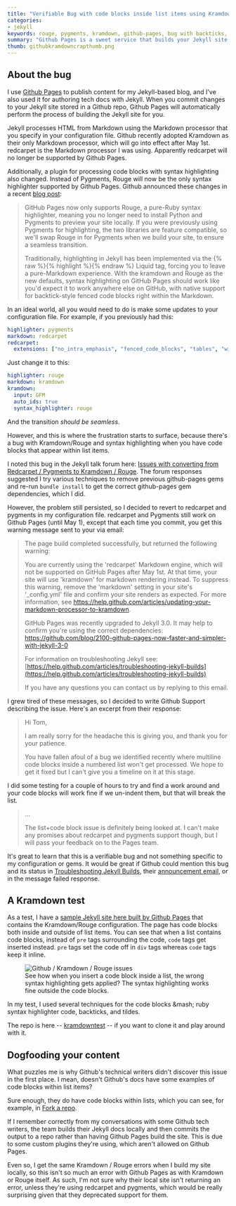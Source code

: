 ```yaml
---
title: "Verifiable Bug with code blocks inside list items using Kramdown and Rouge on Github Pages"
categories:
- jekyll
keywords: rouge, pygments, kramdown, github-pages, bug with backticks, pre code blocks, syntax highlighting
summary: "Github Pages is a sweet service that builds your Jekyll site for you when you commit changes to a Github repo. However, as much as I like Github Pages, they currently have a bug with code blocks in lists with their Kramdown and Rouge Markdown processing and syntax highlighting. If you're experiencing issues, note that this is a verifiable bug that the Github team is working to fix."
thumb: githubkramdowncrapthumb.png
---
```


## About the bug

I use [Github Pages](https://pages.github.com/) to publish content for my Jekyll-based blog, and I've also used it for authoring tech docs with Jekyll. When you commit changes to your Jekyll site stored in a Github repo, Github Pages will automatically perform the process of building the Jekyll site for you.

Jekyll processes HTML from Markdown using the Markdown processor that you specify in your configuration file. Github recently adopted Kramdown as their only Markdown processor, which will go into effect after May 1st. redcarpet is the Markdown processor I was using. Apparently redcarpet will no longer be supported by Github Pages.

Additionally, a plugin for processing code blocks with syntax highlighting also changed. Instead of Pygments, Rouge will now be the only syntax highlighter supported by Github Pages. Github announced these changes in a recent <a href="https://github.com/blog/2100-github-pages-now-faster-and-simpler-with-jekyll-3-0">blog post</a>:

>GitHub Pages now only supports Rouge, a pure-Ruby syntax highlighter, meaning you no longer need to install Python and Pygments to preview your site locally. If you were previously using Pygments for highlighting, the two libraries are feature compatible, so we'll swap Rouge in for Pygments when we build your site, to ensure a seamless transition.
>
>Traditionally, highlighting in Jekyll has been implemented via the {% raw %}{% highlight %}{% endraw %} Liquid tag, forcing you to leave a pure-Markdown experience. With the kramdown and Rouge as the new defaults, syntax highlighting on GitHub Pages should work like you'd expect it to work anywhere else on GitHub, with native support for backtick-style fenced code blocks right within the Markdown.

In an ideal world, all you would need to do is make some updates to your configuration file. For example, if you previously had this:

```yaml
highlighter: pygments
markdown: redcarpet
redcarpet:
  extensions: ["no_intra_emphasis", "fenced_code_blocks", "tables", "with_toc_data"]
```

Just change it to this:

```yaml
highlighter: rouge
markdown: kramdown
kramdown:
  input: GFM
  auto_ids: true
  syntax_highlighter: rouge
```

And the transition *should be seamless*.

However, and this is where the frustration starts to surface, because there's a bug with Kramdown/Rouge and syntax highlighting when you have code blocks that appear within list items.

I noted this bug in the Jekyll talk forum here: [Issues with converting from Redcarpet / Pygments to Kramdown / Rouge](https://talk.jekyllrb.com/t/issues-with-converting-from-redcarpet-pygments-to-kramdown-rouge/1937). The forum responses suggested I try various techniques to remove previous github-pages gems and re-run `bundle install` to get the correct github-pages gem dependencies, which I did.

However, the problem still persisted, so I decided to revert to redcarpet and pygments in my configuration file. redcarpet and Pygments still work on Github Pages (until May 1), except that each time you commit, you get this warning message sent to your via email:

> The page build completed successfully, but returned the following warning:
>
>You are currently using the 'redcarpet' Markdown engine, which will not be supported on GitHub Pages after May 1st. At that time, your site will use 'kramdown' for markdown rendering instead. To suppress this warning, remove the 'markdown' setting in your site's '_config.yml' file and confirm your site renders as expected. For more information, see <a href="https://help.github.com/articles/updating-your-markdown-processor-to-kramdown/">https://help.github.com/articles/updating-your-markdown-processor-to-kramdown</a>.
>
>GitHub Pages was recently upgraded to Jekyll 3.0. It may help to confirm you're using the correct dependencies: <a href="https://github.com/blog/2100-github-pages-now-faster-and-simpler-with-jekyll-3-0">https://github.com/blog/2100-github-pages-now-faster-and-simpler-with-jekyll-3-0</a>
>
> For information on troubleshooting Jekyll see: [https://help.github.com/articles/troubleshooting-jekyll-builds](https://help.github.com/articles/troubleshooting-jekyll-builds)
>
> If you have any questions you can contact us by replying to this email.


I grew tired of these messages, so I decided to write Github Support describing the issue. Here's an excerpt from their response:


> Hi Tom,
>
>I am really sorry for the headache this is giving you, and thank you for your patience.
>
>You have fallen afoul of a bug we identified recently where multiline code blocks inside a numbered list won't get processed. We hope to get it fixed but I can't give you a timeline on it at this stage.
>
I did some testing for a couple of hours to try and find a work around and your code blocks will work fine if we un-indent them, but that will break the list.
>
>...
>
>The list+code block issue is definitely being looked at. I can't make any promises about redcarpet and pygments support though, but I will pass your feedback on to the Pages team.

It's great to learn that this is a verifiable bug and not something specific to my configuration or gems. It would be great if Github could mention this bug and its status in [Troubleshooting Jekyll Builds](https://help.github.com/articles/troubleshooting-jekyll-builds/), their [announcement email](https://github.com/blog/2100-github-pages-now-faster-and-simpler-with-jekyll-3-0), or in the message failed response. 

## A Kramdown test
 
As a test, I have a [sample Jekyll site here built by Github Pages](http://idratherbewriting.com/kramdowntest/jekyll/update/2016/02/05/welcome-to-jekyll.html) that contains the Kramdown/Rouge configuration. The page has code blocks both inside and outside of list items. You can see that when a list contains code blocks, instead of `pre` tags surrounding the code, `code` tags get inserted instead. `pre` tags set the code off in `div` tags whereas `code` tags keep it inline. 


<figure><img src="{{ "/images/githubkramdowncrap.png" | prepend: site.baseurl }}" alt="Github / Kramdown / Rouge issues" /><figcaption>See how when you insert a code block inside a list, the wrong syntax highlighting gets applied? The syntax highlighting works fine outside the code blocks.</figcaption></figure>

In my test, I used several techniques for the code blocks &mash; ruby syntax highlighter code, backticks, and tildes.

The repo is here -- [kramdowntest](https://github.com/tomjohnson1492/kramdowntest) -- if you want to clone it and play around with it.

## Dogfooding your content

What puzzles me is why Github's technical writers didn't discover this issue in the first place. I mean, doesn't Github's docs have some examples of code blocks within list items?

Sure enough, they do have code blocks within lists, which you can see, for example, in [Fork a repo](https://help.github.com/articles/fork-a-repo/).


If I remember correctly from my conversations with some Github tech writers, the team builds their Jekyll docs locally and then commits the output to a repo rather than having Github Pages build the site. This is due to some custom plugins they're using, which aren't allowed on Github Pages. 

Even so, I get the same Kramdown / Rouge errors when I build my site locally, so this isn't so much an error with Github Pages as with Kramdown or Rouge itself. As such, I'm not sure why their local site isn't returning an error, unless they're using redcarpet and pygments, which would be really surprising given that they deprecated support for them.